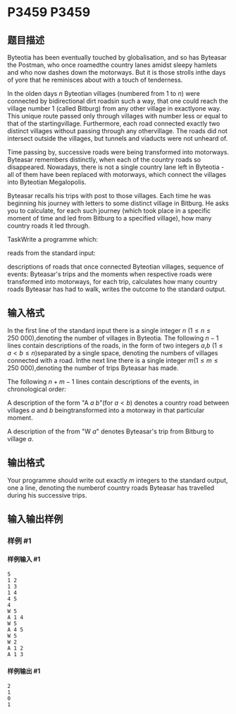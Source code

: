 # P3459 P3459 

## 题目描述

Byteotia has been eventually touched by globalisation, and so has Byteasar the Postman, who once roamedthe country lanes amidst sleepy hamlets and who now dashes down the motorways. But it is those strolls inthe days of yore that he reminisces about with a touch of tenderness.

In the olden days $n$ Byteotian villages (numbered from $1$ to $n$) were connected by bidirectional dirt roadsin such a way, that one could reach the village number $1$ (called Bitburg) from any other village in exactlyone way. This unique route passed only through villages with number less or equal to that of the startingvillage. Furthermore, each road connected exactly two distinct villages without passing through any othervillage. The roads did not intersect outside the villages, but tunnels and viaducts were not unheard of.

Time passing by, successive roads were being transformed into motorways. Byteasar remembers distinctly,  when each of the country roads so disappeared. Nowadays, there is not a single country lane left  in Byteotia - all of them have been replaced with motorways, which connect the villages into Byteotian  Megalopolis.

Byteasar recalls his trips with post to those villages. Each time he was beginning his journey with letters  to some distinct village in Bitburg. He asks you to calculate, for each such journey (which took place in a      specific moment of time and led from Bitburg to a specified village), how many country roads it led through.

TaskWrite a programme which:

reads from the standard input:

descriptions of roads that once connected Byteotian villages,    sequence of events: Byteasar's trips and the moments when respective roads were transformed    into motorways,            for each trip, calculates how many country roads Byteasar has had to walk,        writes the outcome to the standard output.

## 输入格式

In the first line of the standard input there is a single integer $n$ ($1\le n\le 250\ 000$),denoting the number of villages in Byteotia. The following $n-1$ lines contain descriptions of the roads, in the form of two integers $a$,$b$ ($1\le a<b\le n$)separated by a single space, denoting the numbers of villages connected with a road. Inthe next line there is a single integer $m$($1\le m\le 250\ 000$),denoting the number of trips Byteasar has made.

The following $n+m-1$ lines contain descriptions of the events, in chronological order:

A description of the form "A $a$ $b$"(for $a<b$) denotes a country road between villages $a$ and $b$ beingtransformed into a motorway in that particular moment.

A description of the from "W $a$" denotes Byteasar's trip from Bitburg to village $a$.

## 输出格式

Your programme should write out exactly $m$ integers to the standard output, one a line, denoting the numberof country roads Byteasar has travelled during his successive trips.

## 输入输出样例

### 样例 #1

#### 样例输入 #1

```
5
1 2
1 3
1 4
4 5
4
W 5
A 1 4
W 5
A 4 5
W 5
W 2
A 1 2
A 1 3
```

#### 样例输出 #1

```
2
1
0
1
```

